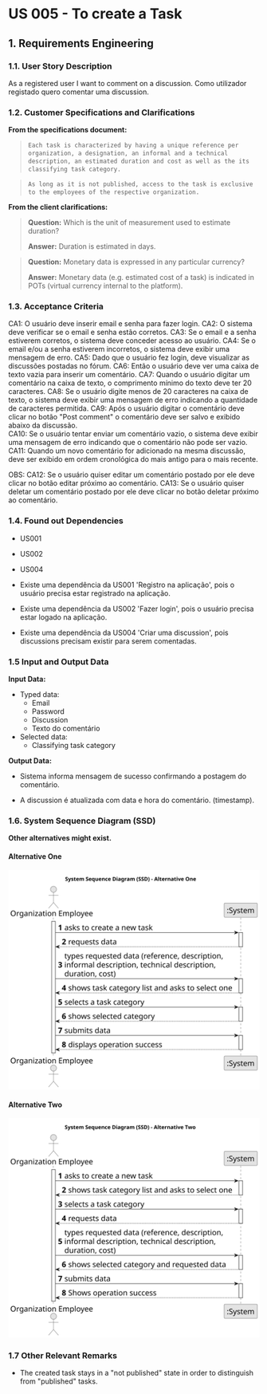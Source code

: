 # US 005 - To create a Task

## 1. Requirements Engineering

### 1.1. User Story Description

As a registered user I want to comment on a discussion.
Como utilizador registado quero comentar uma discussion.

### 1.2. Customer Specifications and Clarifications

**From the specifications document:**

>     Each task is characterized by having a unique reference per organization, a designation, an informal and a technical description, an estimated duration and cost as well as the its classifying task category.

>     As long as it is not published, access to the task is exclusive to the employees of the respective organization.

**From the client clarifications:**

> **Question:** Which is the unit of measurement used to estimate duration?
>
> **Answer:** Duration is estimated in days.

> **Question:** Monetary data is expressed in any particular currency?
>
> **Answer:** Monetary data (e.g. estimated cost of a task) is indicated in POTs (virtual currency internal to the platform).

### 1.3. Acceptance Criteria

CA1: O usuário deve inserir email e senha para fazer login.
CA2: O sistema deve verificar se o email e senha estão corretos.
CA3: Se o email e a senha estiverem corretos, o sistema deve conceder acesso ao usuário.
CA4: Se o email e/ou a senha estiverem incorretos, o sistema deve exibir uma mensagem de erro.
CA5: Dado que o usuário fez login, deve visualizar as discussões postadas no fórum.
CA6: Então o usuário deve ver uma caixa de texto vazia para inserir um comentário.
CA7: Quando o usuário digitar um comentário na caixa de texto, o comprimento mínimo do texto deve ter 20 caracteres.
CA8: Se o usuário digite menos de 20 caracteres na caixa de texto, o sistema deve exibir uma mensagem de erro indicando a quantidade de caracteres permitida.
CA9: Após o usuário digitar o comentário deve clicar no botão "Post comment" o comentário deve ser salvo e exibido abaixo da discussão.  
CA10: Se o usuário tentar enviar um comentário vazio, o sistema deve exibir uma mensagem de erro indicando que o comentário não pode ser vazio.
CA11: Quando um novo comentário for adicionado na mesma discussão, deve ser exibido em ordem cronológica do mais antigo para o mais recente.

OBS:
CA12: Se o usuário quiser editar um comentário postado por ele deve clicar no botão editar próximo ao comentário.
CA13: Se o usuário quiser deletar um comentário postado por ele deve clicar no botão deletar próximo ao comentário.

### 1.4. Found out Dependencies

- US001
- US002
- US004

- Existe uma dependência da US001 'Registro na aplicação', pois o usuário precisa estar registrado na aplicação.

- Existe uma dependência da US002 'Fazer login', pois o usuário precisa estar logado na aplicação.

- Existe uma dependência da US004 'Criar uma discussion', pois discussions precisam existir para serem comentadas.

### 1.5 Input and Output Data

**Input Data:**

- Typed data:
  - Email
  - Password
  - Discussion
  - Texto do comentário
- Selected data:
  - Classifying task category

**Output Data:**

- Sistema informa mensagem de sucesso confirmando a postagem do comentário.

- A discussion é atualizada com data e hora do comentário. (timestamp).

### 1.6. System Sequence Diagram (SSD)

**Other alternatives might exist.**

#### Alternative One

![System Sequence Diagram - Alternative One](svg/us006-system-sequence-diagram-alternative-one.svg)

#### Alternative Two

![System Sequence Diagram - Alternative Two](svg/us006-system-sequence-diagram-alternative-two.svg)

### 1.7 Other Relevant Remarks

- The created task stays in a "not published" state in order to distinguish from "published" tasks.
